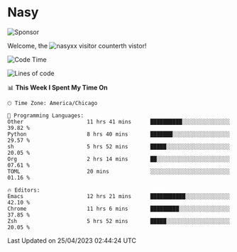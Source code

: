 # Nasy

<!--
<p align="center">
<img height="200" src="https://github-readme-stats.vercel.app/api?username=nasyxx&count_private=true&show_icons=true&theme=dracula&include_all_commits=true"/>
<img height="200" src="https://github-readme-stats.vercel.app/api/top-langs/?username=nasyxx&theme=dracula&hide=html,jupyter+notebook&count_private=true&show_icons=true"/>
</p>

  
----------------
-->

![Sponsor](https://img.shields.io/static/v1.svg?label=Sponsor&message=%E2%9D%A4&logo=GitHub&style=flat&color=pink)
 
Welcome, the ![nasyxx visitor counter](https://count.getloli.com/get/@nasyxx?theme=rule34)th vistor!
 
<!--START_SECTION:waka-->
![Code Time](http://img.shields.io/badge/Code%20Time-3%2C440%20hrs%2021%20mins-blue)

![Lines of code](https://img.shields.io/badge/From%20Hello%20World%20I%27ve%20Written-6.2%20million%20lines%20of%20code-blue)

📊 **This Week I Spent My Time On** 

```text
🕑︎ Time Zone: America/Chicago

💬 Programming Languages: 
Other                    11 hrs 41 mins      ██████████░░░░░░░░░░░░░░░   39.82 % 
Python                   8 hrs 40 mins       ███████░░░░░░░░░░░░░░░░░░   29.57 % 
sh                       5 hrs 52 mins       █████░░░░░░░░░░░░░░░░░░░░   20.05 % 
Org                      2 hrs 14 mins       ██░░░░░░░░░░░░░░░░░░░░░░░   07.61 % 
TOML                     20 mins             ░░░░░░░░░░░░░░░░░░░░░░░░░   01.16 % 

🔥 Editors: 
Emacs                    12 hrs 21 mins      ███████████░░░░░░░░░░░░░░   42.10 % 
Chrome                   11 hrs 6 mins       █████████░░░░░░░░░░░░░░░░   37.85 % 
Zsh                      5 hrs 52 mins       █████░░░░░░░░░░░░░░░░░░░░   20.05 % 
```


 Last Updated on 25/04/2023 02:44:24 UTC
<!--END_SECTION:waka-->

<!-- ![visitors](https://visitor-badge.laobi.icu/badge?page_id=nasyxx.nasyxx) -->
